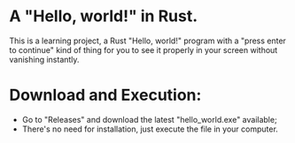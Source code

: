 # A "Hello, world!" in Rust.
This is a learning project, a Rust "Hello, world!" program with a "press enter to continue" kind of thing for you to see it properly in your screen without vanishing instantly.

# Download and Execution:
- Go to "Releases" and download the latest "hello_world.exe" available;
- There's no need for installation, just execute the file in your computer.
